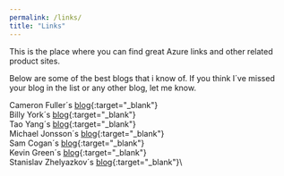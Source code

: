 ```yaml
---
permalink: /links/
title: "Links"
---
```


This is the place where you can find great Azure links and other related product sites.

Below are some of the best blogs that i know of. If you think I´ve missed your blog in the list or any other blog, let me know.

Cameron Fuller´s [blog](https://www.catapultsystems.com/author/cfuller/){:target="_blank"}\
Billy York´s [blog](https://www.cloudsma.com/){:target="_blank"}\
Tao Yang´s [blog](https://blog.tyang.org/){:target="_blank"}\
Michael Jonsson´s [blog](https://azurefabric.com/){:target="_blank"}\
Sam Cogan´s [blog](https://samcogan.com/){:target="_blank"}\
Kevin Green´s [blog](https://kevingreeneitblog.blogspot.com/){:target="_blank"}\
Stanislav Zhelyazkov´s [blog](https://cloudadministrator.net/){:target="_blank"}\